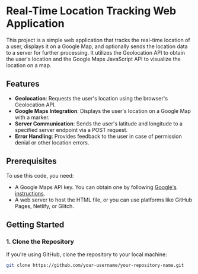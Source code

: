 # Real-Time Location Tracking Web Application

This project is a simple web application that tracks the real-time location of a user, displays it on a Google Map, and optionally sends the location data to a server for further processing. It utilizes the Geolocation API to obtain the user's location and the Google Maps JavaScript API to visualize the location on a map.

## Features

- **Geolocation**: Requests the user's location using the browser's Geolocation API.
- **Google Maps Integration**: Displays the user's location on a Google Map with a marker.
- **Server Communication**: Sends the user's latitude and longitude to a specified server endpoint via a POST request.
- **Error Handling**: Provides feedback to the user in case of permission denial or other location errors.

## Prerequisites

To use this code, you need:
- A Google Maps API key. You can obtain one by following [Google's instructions](https://developers.google.com/maps/gmp-get-started).
- A web server to host the HTML file, or you can use platforms like GitHub Pages, Netlify, or Glitch.

## Getting Started

### 1. Clone the Repository

If you're using GitHub, clone the repository to your local machine:

```bash
git clone https://github.com/your-username/your-repository-name.git
